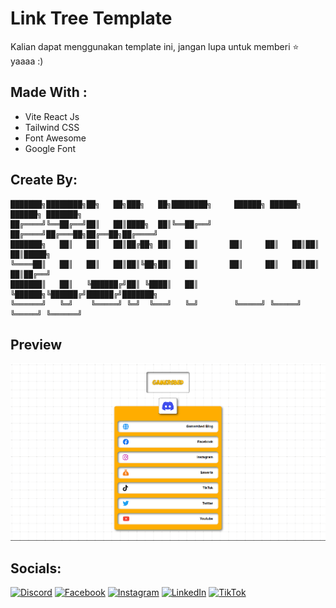 # Link Tree Template

Kalian dapat menggunakan template ini, jangan lupa untuk memberi ⭐ yaaaa :)

## Made With :

- Vite React Js
- Tailwind CSS
- Font Awesome
- Google Font

## Create By:

```
███████╗████████╗██╗   ██╗███╗   ██╗████████╗     ██████╗ ██████╗ ██████╗ ███████╗
██╔════╝╚══██╔══╝██║   ██║████╗  ██║╚══██╔══╝    ██╔════╝██╔═══██╗██╔══██╗██╔════╝
███████╗   ██║   ██║   ██║██╔██╗ ██║   ██║       ██║     ██║   ██║██║  ██║█████╗
╚════██║   ██║   ██║   ██║██║╚██╗██║   ██║       ██║     ██║   ██║██║  ██║██╔══╝
███████║   ██║   ╚██████╔╝██║ ╚████║   ██║       ╚██████╗╚██████╔╝██████╔╝███████╗
╚══════╝   ╚═╝    ╚═════╝ ╚═╝  ╚═══╝   ╚═╝        ╚═════╝ ╚═════╝ ╚═════╝ ╚══════╝

```

## Preview

![preview](./Preview.png)

## Socials:

[![Discord](https://img.shields.io/badge/Discord-%237289DA.svg?logo=discord&logoColor=white)](https://discord.gg/wFybafrdzp) [![Facebook](https://img.shields.io/badge/Facebook-%231877F2.svg?logo=Facebook&logoColor=white)](https://facebook.com/stunt3208) [![Instagram](https://img.shields.io/badge/Instagram-%23E4405F.svg?logo=Instagram&logoColor=white)](https://instagram.com/adiwhydi___) [![LinkedIn](https://img.shields.io/badge/LinkedIn-%230077B5.svg?logo=linkedin&logoColor=white)](https://linkedin.com/in/adiwhydi) [![TikTok](https://img.shields.io/badge/TikTok-%23000000.svg?logo=TikTok&logoColor=white)](https://tiktok.com/@stnt3208)
